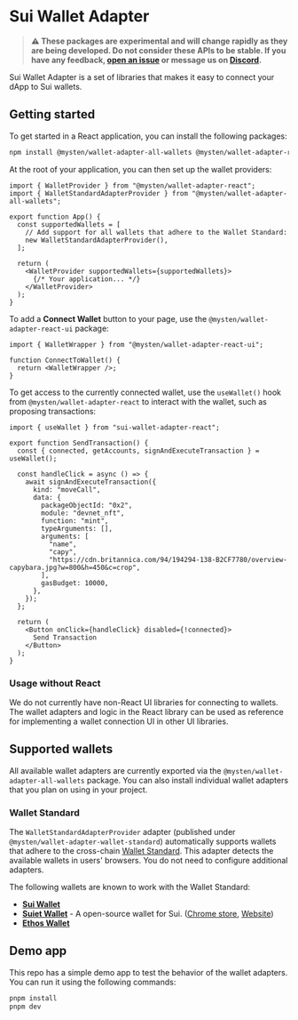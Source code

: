 # Sui Wallet Adapter

> **⚠️ These packages are experimental and will change rapidly as they are being developed. Do not consider these APIs to be stable. If you have any feedback, [open an issue](https://github.com/MystenLabs/sui/issues/new/choose) or message us on [Discord](https://discord.gg/Sui).**

Sui Wallet Adapter is a set of libraries that makes it easy to connect your dApp to Sui wallets.

## Getting started

To get started in a React application, you can install the following packages:

```bash
npm install @mysten/wallet-adapter-all-wallets @mysten/wallet-adapter-react @mysten/wallet-adapter-react-ui
```

At the root of your application, you can then set up the wallet providers:

```tsx
import { WalletProvider } from "@mysten/wallet-adapter-react";
import { WalletStandardAdapterProvider } from "@mysten/wallet-adapter-all-wallets";

export function App() {
  const supportedWallets = [
    // Add support for all wallets that adhere to the Wallet Standard:
    new WalletStandardAdapterProvider(),
  ];

  return (
    <WalletProvider supportedWallets={supportedWallets}>
      {/* Your application... */}
    </WalletProvider>
  );
}
```

To add a **Connect Wallet** button to your page, use the `@mysten/wallet-adapter-react-ui` package:

```tsx
import { WalletWrapper } from "@mysten/wallet-adapter-react-ui";

function ConnectToWallet() {
  return <WalletWrapper />;
}
```

To get access to the currently connected wallet, use the `useWallet()` hook from `@mysten/wallet-adapter-react` to interact with the wallet, such as proposing transactions:

```tsx
import { useWallet } from "sui-wallet-adapter-react";

export function SendTransaction() {
  const { connected, getAccounts, signAndExecuteTransaction } = useWallet();

  const handleClick = async () => {
    await signAndExecuteTransaction({
      kind: "moveCall",
      data: {
        packageObjectId: "0x2",
        module: "devnet_nft",
        function: "mint",
        typeArguments: [],
        arguments: [
          "name",
          "capy",
          "https://cdn.britannica.com/94/194294-138-B2CF7780/overview-capybara.jpg?w=800&h=450&c=crop",
        ],
        gasBudget: 10000,
      },
    });
  };

  return (
    <Button onClick={handleClick} disabled={!connected}>
      Send Transaction
    </Button>
  );
}
```

### Usage without React

We do not currently have non-React UI libraries for connecting to wallets. The wallet adapters and logic in the React library can be used as reference for implementing a wallet connection UI in other UI libraries.

## Supported wallets

All available wallet adapters are currently exported via the `@mysten/wallet-adapter-all-wallets` package.
You can also install individual wallet adapters that you plan on using in your project.

### Wallet Standard

The `WalletStandardAdapterProvider` adapter (published under `@mysten/wallet-adapter-wallet-standard`) automatically supports wallets that adhere to the cross-chain [Wallet Standard](https://github.com/wallet-standard/wallet-standard/). This adapter detects the available wallets in users' browsers. You do not need to configure additional adapters.

The following wallets are known to work with the Wallet Standard:

- **[Sui Wallet](https://docs.sui.io/devnet/explore/wallet-browser)**
- **[Suiet Wallet](https://github.com/suiet/suiet)** - A open-source wallet for Sui. ([Chrome store](https://chrome.google.com/webstore/detail/suiet-sui-wallet/khpkpbbcccdmmclmpigdgddabeilkdpd), [Website](https://suiet.app/))
- **[Ethos Wallet](https://chrome.google.com/webstore/detail/ethos-wallet/mcbigmjiafegjnnogedioegffbooigli)**

## Demo app

This repo has a simple demo app to test the behavior of the wallet adapters. You can run it using the following commands:

```bash
pnpm install
pnpm dev
```
